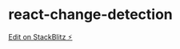 # react-change-detection

[Edit on StackBlitz ⚡️](https://stackblitz.com/edit/react-change-detection)